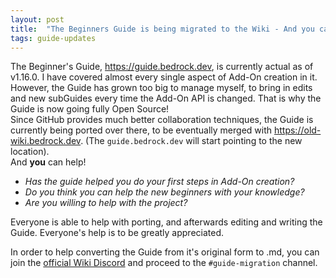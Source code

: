 ```yaml
---
layout: post
title:  "The Beginners Guide is being migrated to the Wiki - And you can help!"
tags: guide-updates
---
```


The Beginner's Guide, https://guide.bedrock.dev, is currently actual as of v1.16.0. I have covered almost every single aspect of Add-On creation in it.  
However, the Guide has grown too big to manage myself, to bring in edits and new subGuides every time the Add-On API is changed. That is why the Guide is now going fully Open Source!  
Since GitHub provides much better collaboration techniques, the Guide is currently being ported over there, to be eventually merged with https://old-wiki.bedrock.dev. <!--more--> (The `guide.bedrock.dev` will start pointing to the new location).  
And **you** can help!

- *Has the guide helped you do your first steps in Add-On creation?*
- *Do you think you can help the new beginners with your knowledge?*
- *Are you willing to help with the project?*

 Everyone is able to help with porting, and afterwards editing and writing the Guide. Everyone's help is to be greatly appreciated.  
 
 In order to help converting the Guide from it's original form to .md, you can join the [official Wiki Discord](https://discord.gg/XjV87YN) and proceed to the `#guide-migration` channel.
